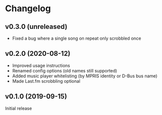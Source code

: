 # Changelog

## v0.3.0 (unreleased)

- Fixed a bug where a single song on repeat only scrobbled once

## v0.2.0 (2020-08-12)

- Improved usage instructions
- Renamed config options (old names still supported)
- Added music player whitelisting (by MPRIS identity or D-Bus bus name)
- Made Last.fm scrobbling optional

## v0.1.0 (2019-09-15)

Initial release